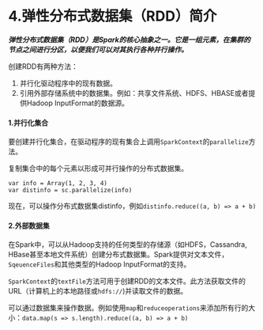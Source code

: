 # 4.弹性分布式数据集（RDD）简介

***弹性分布式数据集（RDD）是Spark的核心抽象之一。它是一组元素，在集群的节点之间进行分区，以便我们可以对其执行各种并行操作。***

创建RDD有两种方法：

1. 并行化驱动程序中的现有数据。
2. 引用外部存储系统中的数据集。例如：共享文件系统、HDFS、HBASE或者提供Hadoop InputFormat的数据源。

#### 1.并行化集合

要创建并行化集合，在驱动程序的现有集合上调用`SparkContext`的`parallelize`方法。

复制集合中的每个元素以形成可并行操作的分布式数据集。

```
var info = Array(1, 2, 3, 4)
var distinfo = sc.parallelize(info)
```

现在，可以操作分布式数据集distinfo，例如`distinfo.reduce((a, b) => a + b)`

#### 2.外部数据集

在Spark中，可以从Hadoop支持的任何类型的存储源（如HDFS，Cassandra, HBase甚至本地文件系统）创建分布式数据集。Spark提供对文本文件，`SqeuenceFiles`和其他类型的Hadoop InputFormat的支持。

`SparkContext`的`textFile`方法可用于创建RDD的文本文件。此方法获取文件的URL（计算机上的本地路径或`hdfs://`)并读取文件的数据。



可以通过数据集来操作数据。例如使用`map`和`reduceoperations`来添加所有行的大小：`data.map(s => s.length).reduce((a, b) => a + b)`